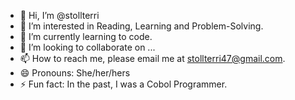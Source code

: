 - 👋 Hi, I’m @stollterri
- 👀 I’m interested in Reading, Learning and Problem-Solving.
- 🌱 I’m currently learning to code. 
- 💞️ I’m looking to collaborate on ...
- 📫 How to reach me, please email me at stollterri47@gmail.com.
- 😄 Pronouns: She/her/hers
- ⚡ Fun fact: In the past, I was a Cobol Programmer. 

<!---
stollterri/stollterri is a ✨ special ✨ repository because its `README.md` (this file) appears on your GitHub profile.
You can click the Preview link to take a look at your changes.
--->
